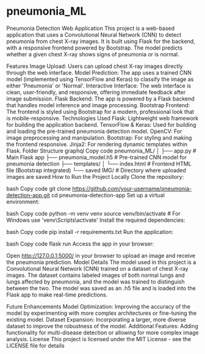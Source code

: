 # pneumonia_ML
Pneumonia Detection Web Application
This project is a web-based application that uses a Convolutional Neural Network (CNN) to detect pneumonia from chest X-ray images. It is built using Flask for the backend, with a responsive frontend powered by Bootstrap. The model predicts whether a given chest X-ray shows signs of pneumonia or is normal.

Features
Image Upload: Users can upload chest X-ray images directly through the web interface.
Model Prediction: The app uses a trained CNN model (implemented using TensorFlow and Keras) to classify the image as either 'Pneumonia' or 'Normal'.
Interactive Interface: The web interface is clean, user-friendly, and responsive, offering immediate feedback after image submission.
Flask Backend: The app is powered by a Flask backend that handles model inference and image processing.
Bootstrap Frontend: The frontend is styled using Bootstrap for a modern, professional look that is mobile-responsive.
Technologies Used
Flask: Lightweight web framework for building the application backend.
TensorFlow & Keras: Used for building and loading the pre-trained pneumonia detection model.
OpenCV: For image preprocessing and manipulation.
Bootstrap: For styling and making the frontend responsive.
Jinja2: For rendering dynamic templates within Flask.
Folder Structure
graphql
Copy code
pneumonia_ML/
│
├── app.py                   # Main Flask app
├── pneumonia_model.h5        # Pre-trained CNN model for pneumonia detection
├── templates/
│   └── index.html            # Frontend HTML file (Bootstrap integrated)
└── saved IMG/                # Directory where uploaded images are saved
How to Run the Project Locally
Clone the repository:

bash
Copy code
git clone https://github.com/your-username/pneumonia-detection-app.git
cd pneumonia-detection-app
Set up a virtual environment:

bash
Copy code
python -m venv venv
source venv/bin/activate  # For Windows use 'venv\Scripts\activate'
Install the required dependencies:

bash
Copy code
pip install -r requirements.txt
Run the application:

bash
Copy code
flask run
Access the app in your browser:

Open http://127.0.0.1:5000/ in your browser to upload an image and receive the pneumonia prediction.
Model Details
The model used in this project is a Convolutional Neural Network (CNN) trained on a dataset of chest X-ray images. The dataset contains labeled images of both normal lungs and lungs affected by pneumonia, and the model was trained to distinguish between the two. The model was saved as an .h5 file and is loaded into the Flask app to make real-time predictions.

Future Enhancements
Model Optimization: Improving the accuracy of the model by experimenting with more complex architectures or fine-tuning the existing model.
Dataset Expansion: Incorporating a larger, more diverse dataset to improve the robustness of the model.
Additional Features: Adding functionality for multi-disease detection or allowing for more complex image analysis.
License
This project is licensed under the MIT License - see the LICENSE file for details